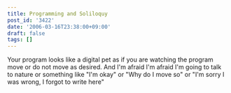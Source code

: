 ```yaml
---
title: Programming and Soliloquy
post_id: '3422'
date: '2006-03-16T23:38:00+09:00'
draft: false
tags: []
---
```


Your program looks like a digital pet as if you are watching the program move or do not move as desired. And I'm afraid I'm afraid I'm going to talk to nature or something like "I'm okay" or "Why do I move so" or "I'm sorry I was wrong, I forgot to write here"